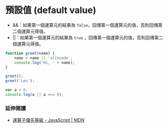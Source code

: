 # 預設值 (default value)

* &&：如果第一個運算元的結果為 `false`，回傳第一個運算元的值，否則回傳第二個運算元得值。
* ||：如果第一個運算元的結果為 `true` ，回傳第一個運算元的值，否則回傳第二個運算元得值。

```js
function greet(name) {
	name = name || 'alincode';
	console.log('Hi, ' + name);
}

greet();
greet('Leo');
```

```js
var a = 0;
console.log(a || a === 0);
```
<!-- true -->

### 延伸閱讀

* [運算子優先等級 - JavaScript | MDN](https://developer.mozilla.org/zh-TW/docs/Web/JavaScript/Reference/Operators/Operator_Precedence)